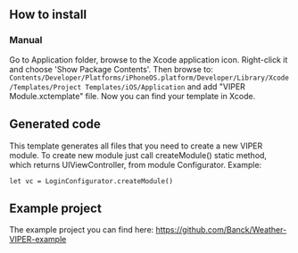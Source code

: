 ## How to install

### Manual
Go to Application folder, browse to the Xcode application icon. Right-click it and choose 'Show Package Contents'. Then browse to:
`Contents/Developer/Platforms/iPhoneOS.platform/Developer/Library/Xcode/Templates/Project Templates/iOS/Application` and add "VIPER Module.xctemplate" file. Now you can find your template in Xcode.

## Generated code
This template generates all files that you need to create a new VIPER module.
To create new module just call createModule()  static method, which returns UIViewController, from module Configurator. Example:
```
let vc = LoginConfigurator.createModule()
```

## Example project
The example project you can find here: https://github.com/Banck/Weather-VIPER-example
